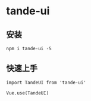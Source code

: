 # tande-ui

## 安装
```
npm i tande-ui -S
```

## 快速上手
```
import TandeUI from 'tande-ui'

Vue.use(TandeUI)
```
